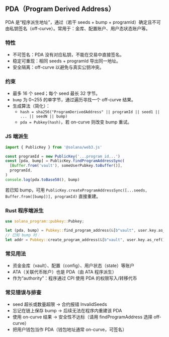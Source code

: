 ## PDA（Program Derived Address）

PDA 是“程序派生地址”，通过（若干 seeds + bump + programId）确定且不可由私钥签名（off-curve）。常用于：金库、配置账户、用户态状态账户等。

### 特性

- 不可签名：PDA 没有对应私钥，不能在交易中直接签名。
- 稳定可重现：相同 seeds + programId 导出同一地址。
- 安全隔离：off-curve 以避免与真实公钥冲突。

### 约束

- 最多 16 个 seed；每个 seed 最长 32 字节。
- `bump` 为 0~255 的单字节，通过遍历寻找一个 off-curve 结果。
- 生成算法（简化）：
  - `hash = sha256("ProgramDerivedAddress" || programId || seed1 || ... || seedN || bump)`
  - `pda = Pubkey(hash)`，若 on-curve 则改变 bump 重试。

### JS 端派生

```ts
import { PublicKey } from '@solana/web3.js'

const programId = new PublicKey('...program id...')
const [pda, bump] = PublicKey.findProgramAddressSync(
  [Buffer.from('vault'), someUserPubkey.toBuffer()],
  programId,
)
console.log(pda.toBase58(), bump)
```

若已知 bump，可用 `PublicKey.createProgramAddressSync([...seeds, Buffer.from([bump])], programId)` 直接重建。

### Rust 程序端派生

```rust
use solana_program::pubkey::Pubkey;

let (pda, bump) = Pubkey::find_program_address(&[b"vault", user.key.as_ref()], program_id);
// 已知 bump 时：
let addr = Pubkey::create_program_address(&[b"vault", user.key.as_ref(), &[bump]], program_id)?;
```

### 常见用法

- 资金金库（vault）、配置（config）、用户状态（state）等账户
- ATA（关联代币账户）也是 PDA（由 ATA 程序派生）
- 作为“authority”：程序通过 CPI 使用 PDA 的权限写入/转移代币

### 常见错误与排查

- seed 超长或数量超限 → 合约报错 InvalidSeeds
- 忘记在链上保存 bump → 后续无法在程序内重建该 PDA
- 使用 on-curve 结果 → 安全性不达标（请用 findProgramAddress 选择 off-curve）
- 把用户钱包当作 PDA（钱包地址通常 on-curve，可签名）

